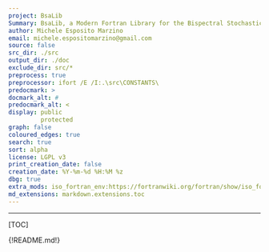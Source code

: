 ```yaml
---
project: BsaLib
Summary: BsaLib, a Modern Fortran Library for the Bispectral Stochastic Analysis.
author: Michele Esposito Marzino
email: michele.espositomarzino@gmail.com
source: false
src_dir: ./src
output_dir: ./doc
exclude_dir: src/*
preprocess: true
preprocessor: ifort /E /I:.\src\CONSTANTS\
predocmark: >
docmark_alt: #
predocmark_alt: <
display: public
         protected
graph: false
coloured_edges: true
search: true
sort: alpha
license: LGPL v3
print_creation_date: false
creation_date: %Y-%m-%d %H:%M %z
dbg: true
extra_mods: iso_fortran_env:https://fortranwiki.org/fortran/show/iso_fortran_env
md_extensions: markdown.extensions.toc
---
```


--------------------

[TOC]

{!README.md!}
